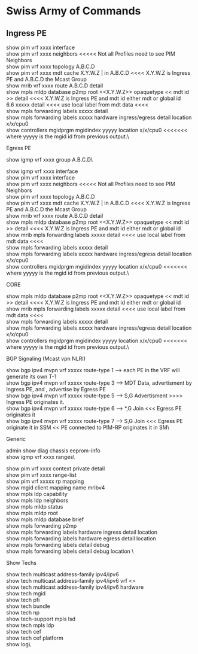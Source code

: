 # Swiss Army of Commands

## Ingress PE

show pim vrf xxxx interface\
show pim vrf xxxx neighbors <<<<< Not all Profiles need to see PIM Neighbors\
show pim vrf xxxx topology A.B.C.D\
show pim vrf xxxx mdt cache X.Y.W.Z | in A.B.C.D <<<< X.Y.W.Z is Ingress PE and A.B.C.D the Mcast Group\
show mrib vrf xxxx route A.B.C.D detail\
show mpls mldp database p2mp root <<X.Y.W.Z>> opaquetype << mdt id >> detail <<<< X.Y.W.Z is Ingress PE and mdt id either mdt or global id\
6.6 xxxxx detail <<<< use local label from mdt data <<<<\
show mpls forwarding labels xxxxx detail\
show mpls forwarding labels xxxxx hardware ingress/egress detail location x/x/cpu0\
show controllers mgidprgm mgidindex yyyyy location x/x/cpu0 <<<<<<< where yyyyy is the mgid id from previous output.\

Egress PE

show igmp vrf xxxx group A.B.C.D\


show igmp vrf xxxx interface\
show pim vrf xxxx interface\
show pim vrf xxxx neighbors <<<<< Not all Profiles need to see PIM Neighbors\
show pim vrf xxxx topology A.B.C.D\
show pim vrf xxxx mdt cache X.Y.W.Z | in A.B.C.D <<<< X.Y.W.Z is Ingress PE and A.B.C.D the Mcast Group\
show mrib vrf xxxx route A.B.C.D detail\
show mpls mldp database p2mp root <<X.Y.W.Z>> opaquetype << mdt id >> detail <<<< X.Y.W.Z is Ingress PE and mdt id either mdt or global id\
show mrib mpls forwarding labels xxxxx detail <<<< use local label from mdt data <<<<\
show mpls forwarding labels xxxxx detail\
show mpls forwarding labels xxxxx hardware ingress/egress detail location x/x/cpu0\
show controllers mgidprgm mgidindex yyyyy location x/x/cpu0 <<<<<<< where yyyyy is the mgid id from previous output.\

 
CORE


show mpls mldp database p2mp root <<X.Y.W.Z>> opaquetype << mdt id >> detail <<<< X.Y.W.Z is Ingress PE and mdt id either mdt or global id\
show mrib mpls forwarding labels xxxxx detail <<<< use local label from mdt data <<<<\
show mpls forwarding labels xxxxx detail\
show mpls forwarding labels xxxxx hardware ingress/egress detail location x/x/cpu0\
show controllers mgidprgm mgidindex yyyyy location x/x/cpu0 <<<<<<< where yyyyy is the mgid id from previous output.\
 
BGP Signaling (Mcast vpn NLRI)


show bgp ipv4 mvpn vrf xxxxx route-type 1 --> each PE in the VRF will generate its own T-1\
show bgp ipv4 mvpn vrf xxxxx route-type 3 --> MDT Data, advertisment by Ingress PE, and *,* advertise by Egress PE\
show bgp ipv4 mvpn vrf xxxxx route-type 5 --> S,G Advertisment >>>> Ingress PE originates it.\
show bgp ipv4 mvpn vrf xxxxx route-type 6 --> *,G Join <<< Egress PE originates it\
show bgp ipv4 mvpn vrf xxxxx route-type 7 --> S,G Join <<< Egress PE originate it in SSM << PE connected to PIM-RP originates it in SM\

Generic


admin show diag chassis eeprom-info\
show igmp vrf xxxx ranges\

show pim vrf xxxx context private detail\
show pim vrf xxxx range-list\
show pim vrf xxxxx rp mapping\
show mgid client mapping name mribv4\
show mpls ldp capability\
show mpls ldp neighbors\
show mpls mldp status\
show mpls mldp root\
show mpls mldp database brief\
show mpls forwarding p2mp\
show mpls forwarding labels <LABEL> hardware ingress detail location <LCs>\
show mpls forwarding labels <LABEL> hardware egress detail location <LCs>\
show mpls forwarding labels <LABEL> detail debug\
show mpls forwarding labels <LABEL> detail debug location <LC>\

 
Show Techs


show tech multicast address-family ipv4/ipv6\
show tech multicast address-family ipv4/ipv6 vrf <>\
show tech multicast address-family ipv4/ipv6 hardware\
show tech mgid\
show tech pfi\
show tech bundle\
show tech np\
show tech-support mpls lsd\
show tech mpls ldp\
show tech cef\
show tech cef platform\
show log\
